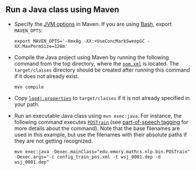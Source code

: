 

## Run a Java class using Maven

* Specify the [JVM options](http://www.oracle.com/technetwork/articles/java/vmoptions-jsp-140102.html) in Maven.  If you are using [Bash](https://www.gnu.org/software/bash/), export `MAVEN_OPTS`:

   ```
   export MAVEN_OPTS='-Xmx8g -XX:+UseConcMarkSweepGC -XX:MaxPermSize=128m'
   ```

* Compile the Java project using Maven by running the following command from the top directory, where the [`pom.xml`](../../pom.xml) is located. The `target/classes` directory should be created after running this command if it does not already exist.

   ```
   mvn compile
   ```

* Copy [`log4j.properties`](../../src/main/resources/configuration/log4j.properties) to `target/classes` if it is not already specified in your path.

* Run an executable Java class using `mvn exec:java`.  For instance, the following command executes [`POSTrain`](../../src/main/java/edu/emory/mathcs/nlp/bin/POSTrain.java) (see [part-of-speech tagging](../component/part_of_speech_tagging.md#training) for more details about the command). Note that the base filenames are used in this example, but use the filenames with their absolute paths if they are not getting recognized.

   ```
   mvn exec:java -Dexec.mainClass="edu.emory.mathcs.nlp.bin.POSTrain" -Dexec.args="-c config_train_pos.xml -t wsj_0001.dep -d wsj_0001.dep"
   ```
